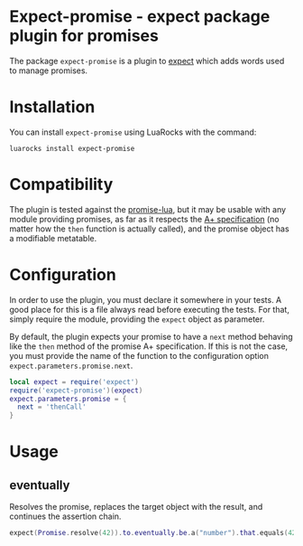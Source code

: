 # Expect-promise - expect package plugin for promises

The package `expect-promise` is a plugin to [expect](https://github.com/sveyret/expect) which adds words used
to manage promises.

# Installation

You can install `expect-promise` using LuaRocks with the command:

```shell
luarocks install expect-promise
```

# Compatibility

The plugin is tested against the [promise-lua](https://github.com/pyericz/promise-lua), but it may be usable
with any module providing promises, as far as it respects the [A+ specification](https://promisesaplus.com/)
(no matter how the `then` function is actually called), and the promise object has a modifiable metatable.

# Configuration

In order to use the plugin, you must declare it somewhere in your tests. A good place for this is a file
always read before executing the tests. For that, simply require the module, providing the `expect` object as
parameter.

By default, the plugin expects your promise to have a `next` method behaving like the `then` method of the
promise A+ specification. If this is not the case, you must provide the name of the function to the
configuration option `expect.parameters.promise.next`.

```lua
local expect = require('expect')
require('expect-promise')(expect)
expect.parameters.promise = {
  next = 'thenCall'
}
```

# Usage

## eventually

Resolves the promise, replaces the target object with the result, and continues the assertion chain.

```lua
expect(Promise.resolve(42)).to.eventually.be.a("number").that.equals(42)
```
